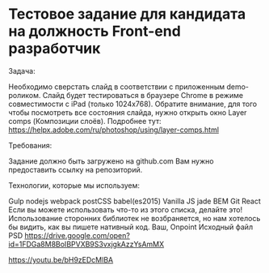 # Тестовое задание для кандидата на должность Front-end разработчик
Задача:

Необходимо сверстать слайд в соответствии с приложенным demo-роликом.
Слайд будет тестироваться в браузере Chrome в режиме совместимости с iPad (только 1024x768). 
Обратите внимание, для того чтобы посмотреть все состояния слайда,
нужно открыть окно Layer comps (Композиции слоёв). Подробнее тут: https://helpx.adobe.com/ru/photoshop/using/layer-comps.html

Требования:

Задание должно быть загружено на github.com Вам нужно предоставить ссылку на репозиторий.

Технологии, которые мы используем:


Gulp
nodejs
webpack
postCSS
babel(es2015)
Vanilla JS
jade
BEM
Git
React
Если вы можете использовать что-то из этого списка, делайте это!
Использование сторонних библиотек не возбраняется, но нам хотелось бы видить, как вы пишете нативный код.
Ваш, Onpoint
Исходный файл PSD https://drive.google.com/open?id=1FDGa8M8BoIBPVXB9S3vxjgkAzzYsAmMX

https://youtu.be/bH9zEDcMlBA
